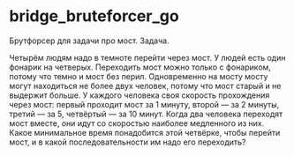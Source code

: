 # bridge_bruteforcer_go

Брутфорсер для задачи про мост.
Задача.

Четырём людям надо в темноте перейти через мост.
У людей есть один фонарик на четверых.
Переходить мост можно только с фонариком, потому что темно и мост без перил.
Одновременно на мосту мосту могут находиться не более двух человек, потому что мост старый и не выдержит больше.
У каждого человека своя скорость прохождения через мост: первый проходит мост за 1 минуту, второй — за 2 минуты, третий — за 5, четвёртый — за 10 минут.
Когда два человека переходят мост вместе, они идут со скоростью наиболее медленного из них.
Какое минимальное время понадобится этой четвёрке, чтобы перейти мост, и в какой последовательности им надо его переходить?
